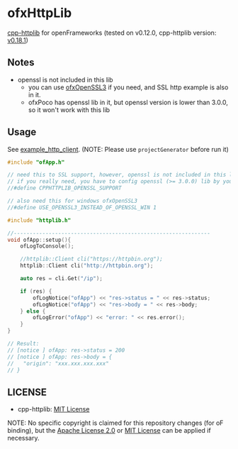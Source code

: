 # ofxHttpLib

[cpp-httplib](https://github.com/yhirose/cpp-httplib) for openFrameworks (tested on v0.12.0, cpp-httplib version: [v0.18.1](https://github.com/yhirose/cpp-httplib/commit/5c1a34e766817cf0865ca8bc5af5edeb0f9b2df4))

## Notes

- openssl is not included in this lib
  - you can use [ofxOpenSSL3](https://github.com/funatsufumiya/ofxOpenSSL3) if you need, and SSL http example is also in it.
  - ofxPoco has openssl lib in it, but openssl version is lower than 3.0.0, so it won't work with this lib

## Usage

See [example_http_client](example_http_client). (NOTE: Please use `projectGenerator` before run it)

```cpp
#include "ofApp.h"

// need this to SSL support, however, openssl is not included in this lib
// if you really need, you have to config openssl (>= 3.0.0) lib by yourself
//#define CPPHTTPLIB_OPENSSL_SUPPORT

// also need this for windows ofxOpenSSL3
//#define USE_OPENSSL3_INSTEAD_OF_OPENSSL_WIN 1

#include "httplib.h"

//--------------------------------------------------------------
void ofApp::setup(){
	ofLogToConsole();

	//httplib::Client cli("https://httpbin.org");
	httplib::Client cli("http://httpbin.org");

	auto res = cli.Get("/ip");

	if (res) {
		ofLogNotice("ofApp") << "res->status = " << res->status;
		ofLogNotice("ofApp") << "res->body = " << res->body;
	} else {
		ofLogError("ofApp") << "error: " << res.error();
	}
}

// Result:
// [notice ] ofApp: res->status = 200
// [notice ] ofApp: res->body = {
//   "origin": "xxx.xxx.xxx.xxx"
// }
```

## LICENSE

- cpp-httplib: [MIT License](https://github.com/yhirose/cpp-httplib/blob/5c1a34e766817cf0865ca8bc5af5edeb0f9b2df4/LICENSE)

NOTE: No specific copyright is claimed for this repository changes (for oF binding), but the [Apache License 2.0](LICENSE_APACHE) or [MIT License](LICENSE_MIT) can be applied if necessary.